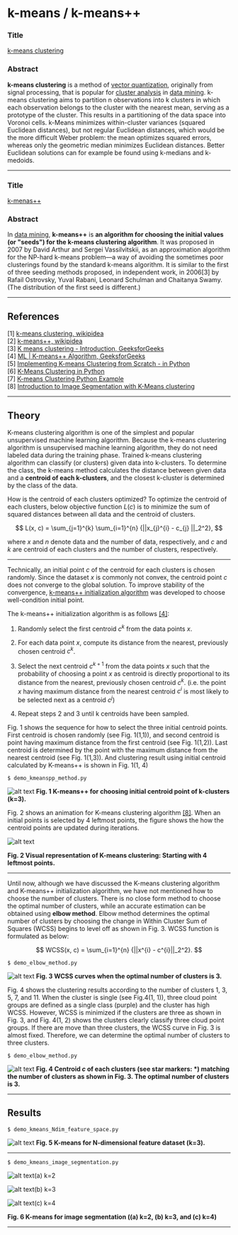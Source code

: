 # k-means / k-means++

### Title

[k-means clustering](https://en.wikipedia.org/wiki/K-means_clustering)

### Abstract

**k-means clustering** is a method of [vector quantization](https://en.wikipedia.org/wiki/Vector_quantization), originally from signal processing, that is popular for [cluster analysis](https://en.wikipedia.org/wiki/Cluster_analysis) in [data mining](https://en.wikipedia.org/wiki/Data_mining). k-means clustering aims to partition n observations into k clusters in which each observation belongs to the cluster with the nearest mean, serving as a prototype of the cluster. This results in a partitioning of the data space into Voronoi cells. k-Means minimizes within-cluster variances (squared Euclidean distances), but not regular Euclidean distances, which would be the more difficult Weber problem: the mean optimizes squared errors, whereas only the geometric median minimizes Euclidean distances. Better Euclidean solutions can for example be found using k-medians and k-medoids.

---

### Title

[k-menas++](https://en.wikipedia.org/wiki/K-means%2B%2B)

### Abstract

In [data mining](https://en.wikipedia.org/wiki/Data_mining), **k-means++** is **an algorithm for choosing the initial values (or "seeds") for the k-means clustering algorithm**. It was proposed in 2007 by David Arthur and Sergei Vassilvitskii, as an approximation algorithm for the NP-hard k-means problem—a way of avoiding the sometimes poor clusterings found by the standard k-means algorithm. It is similar to the first of three seeding methods proposed, in independent work, in 2006[3] by Rafail Ostrovsky, Yuval Rabani, Leonard Schulman and Chaitanya Swamy. (The distribution of the first seed is different.)

---

## References

[1] [k-means clustering, wikipidea](https://en.wikipedia.org/wiki/K-means_clustering)\
[2] [k-means++, wikipidea](https://en.wikipedia.org/wiki/K-means%2B%2B)\
[3] [K means clustering - Introduction, GeeksforGeeks](https://www.geeksforgeeks.org/k-means-clustering-introduction/)\
[4] [ML | K-means++ Algorithm, GeeksforGeeks](https://www.geeksforgeeks.org/ml-k-means-algorithm/)\
[5] [Implementing K-means Clustering from Scratch - in Python](https://mmuratarat.github.io/2019-07-23/kmeans_from_scratch)\
[6] [K-Means Clustering in Python](https://mubaris.com/posts/kmeans-clustering/)\
[7] [K-means Clustering Python Example](https://towardsdatascience.com/machine-learning-algorithms-part-9-k-means-example-in-python-f2ad05ed5203)\
[8] [Introduction to Image Segmentation with K-Means clustering](https://towardsdatascience.com/introduction-to-image-segmentation-with-k-means-clustering-83fd0a9e2fc3)

---

## Theory

K-means clustering algorithm is one of the simplest and popular unsupervised machine learning algorithm.
Because the k-means clustering algorithm is unsupervised machine learning algorithm, they do not need labeled data during the training phase.
Trained k-means clustering algorithm can classify (or clusters) given data into k-clusters.
To determine the class, the k-means method calculates the distance between given data and a **centroid of each k-clusters**,
and the closest k-cluster is determined by the class of the data.

How is the centroid of each clusters optimized?
To optimize the centroid of each clusters, below objective function $L(c)$ is to minimize the sum of squared distances between all data and the centroid of clusters.

$$
L(x, c) =  \sum_{j=1}^{k} \sum_{i=1}^{n} {||x_{j}^{i} - c_{j} ||_2^2},
$$

where $x$ and $n$ denote data and the number of data, respectively, and $c$ and $k$ are centroid of each clusters and the number of clusters, respectively.

---

Technically, an initial point $c$ of the centroid for each clusters is chosen randomly. Since the dataset $x$ is commonly not convex, the centroid point $c$ does not converge to the global solution. To improve stability of the convergence, [k-means++ initialization algorithm](https://en.wikipedia.org/wiki/K-means%2B%2B) was developed to choose well-condition initial point.

The k-means++ initialization algorithm is as follows [[4]](https://www.geeksforgeeks.org/ml-k-means-algorithm/):

1. Randomly select the first centroid $c^{k}$ from the data points $x$.

2. For each data point $x$, compute its distance from the nearest, previously chosen centroid $c^{k}$.

3. Select the next centroid $c^{k+1}$ from the data points $x$ such that the probability of choosing a point $x$ as centroid is directly proportional to its distance from the nearest, previously chosen centroid $c^{k}$. (i.e. the point $x$ having maximum distance from the nearest centroid $c^{i}$ is most likely to be selected next as a centroid $c^{j}$)

4. Repeat steps 2 and 3 until k centroids have been sampled.

Fig. 1 shows the sequence for how to select the three initial centroid points. First centroid is chosen randomly (see Fig. 1(1,1)), and second centroid is point having maximum distance from the first centroid (see Fig. 1(1,2)). Last centroid is determined by the point with the maximum distance from the nearest centroid (see Fig. 1(1,3)). And clustering result using initial centroid calculated by K-means++ is shown in Fig. 1(1, 4)

    $ demo_kmeanspp_method.py

![alt text](img/kmeanspp_init_centroid.png "Choose initial centroid point using K-means++ algorithm") 
**Fig. 1 K-means++ for choosing initial centroid point of k-clusters (k=3).**

Fig. 2 shows an animation for K-means clustering algorithm [[8]](https://towardsdatascience.com/introduction-to-image-segmentation-with-k-means-clustering-83fd0a9e2fc3). When an initial points is selected by 4 leftmost points, the figure shows the how the centroid points are updated during iterations.

![alt text](https://miro.medium.com/max/1600/1*ZmktlQtiZSp6p03op3EvyA.gif "Animation of K-means algorithm")

**Fig. 2 Visual representation of K-means clustering: Starting with 4 leftmost points.**

---

Until now, although we have discussed the K-means clustering algorithm and K-means++ initialization algorithm, we have not mentioned how to choose the number of clusters. There is no close form method to choose the optimal number of clusters, while an accurate estimation can be obtained using **elbow method**. Elbow method determines the optimal number of clusters by choosing the change in Within Cluster Sum of Squares (WCSS) begins to level off as shown in Fig. 3. WCSS function is formulated as below:

$$
WCSS(x, c) = \sum_{i=1}^{n} {||x^{i} - c^{i}||_2^2}.
$$

    $ demo_elbow_method.py

![alt text](./img/elbow_method.png "Cost function (WCSS) of elbow method")
**Fig. 3 WCSS curves when the optimal number of clusters is 3.**

Fig. 4 shows the clustering results according to the number of clusters 1, 3, 5, 7, and 11. When the cluster is single (see Fig.4(1, 1)), three cloud point groups are defined as a single class (purple) and the cluster has high WCSS. However, WCSS is minimized if the clusters are three as shown in Fig. 3, and Fig. 4(1, 2) shows the clusters clearly classify three cloud point groups. If there are move than three clusters, the WCSS curve in Fig. 3 is almost fixed. Therefore, we can determine the optimal number of clusters to three clusters.

    $ demo_elbow_method.py

![alt text](./img/elbow_method_clustering.png "K-means clustering along the number of clusters")
**Fig. 4 Centroid $c$ of each clusters (see star markers: \*) matching the number of clusters as shown in Fig. 3. The optimal number of clusters is 3.**

---

## Results

    $ demo_kmeans_Ndim_feature_space.py
                  

![alt text](./img/Ndim_kmeans.png "Comparision between Sci-kit package and scratch script")
**Fig. 5 K-means for N-dimensional feature dataset (k=3).**

---

    $ demo_kmeans_image_segmentation.py

![alt text](./img/img_kmeans_2clusters.png "K-means clustering when k = 2")(a) k=2

![alt text](./img/img_kmeans_3clusters.png "K-means clustering when k = 3")(b) k=3

![alt text](./img/img_kmeans_4clusters.png "K-means clustering when k = 4")(c) k=4

**Fig. 6 K-means for image segmentation ((a) k=2, (b) k=3, and (c) k=4)**

---
